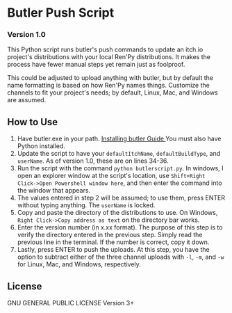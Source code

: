 # Butler Push Script
### Version 1.0

This Python script runs butler's push commands to update an itch.io project's distributions with your local Ren'Py distributions. It makes the process have fewer manual steps yet remain just as foolproof.

This could be adjusted to upload anything with butler, but by default the name formatting is based on how Ren'Py names things. Customize the channels to fit your project's needs; by default, Linux, Mac, and Windows are assumed.

## How to Use

 1. Have butler.exe in your path. [Installing butler Guide ](https://itch.io/docs/butler/installing.html) You must also have Python installed.
 2. Update the script to have your `defaultItchName`, `defaultBuildType`, and `userName`. As of version 1.0, these are on lines 34-36.
 3. Run the script with the command `python butlerscript.py`. In windows, I open an explorer window at the script's location, use `Shift+Right Click->Open Powershell window here`, and then enter the command into the window that appears.
 4. The values entered in step 2 will be assumed; to use them, press ENTER without typing anything. The `userName` is locked.
 5. Copy and paste the directory of the distributions to use. On Windows, `Right Click->Copy address as text` on the directory bar works.
 6. Enter the version number (in x.xx format). The purpose of this step is to verify the directory entered in the previous step. Simply read the previous line in the terminal. If the number is correct, copy it down.
 7. Lastly, press ENTER to push the uploads. At this step, you have the option to subtract either of the three channel uploads with `-l`, `-m`, and `-w` for Linux, Mac, and Windows, respectively.

## License
GNU GENERAL PUBLIC LICENSE Version 3+
